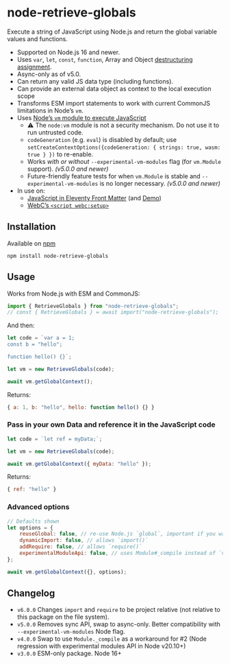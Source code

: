 # node-retrieve-globals

Execute a string of JavaScript using Node.js and return the global variable values and functions.

* Supported on Node.js 16 and newer.
* Uses `var`, `let`, `const`, `function`, Array and Object [destructuring assignment](https://developer.mozilla.org/en-US/docs/Web/JavaScript/Reference/Operators/Destructuring_assignment).
* Async-only as of v5.0.
* Can return any valid JS data type (including functions).
* Can provide an external data object as context to the local execution scope
* Transforms ESM import statements to work with current CommonJS limitations in Node’s `vm`.
* Uses [Node’s `vm` module to execute JavaScript](https://nodejs.org/api/vm.html#vmruninthiscontextcode-options)
	* ⚠️ The `node:vm` module is not a security mechanism. Do not use it to run untrusted code.
	* `codeGeneration` (e.g. `eval`) is disabled by default; use `setCreateContextOptions({codeGeneration: { strings: true, wasm: true } })` to re-enable.
	* Works _with or without_ `--experimental-vm-modules` flag (for `vm.Module` support). _(v5.0.0 and newer)_
	* Future-friendly feature tests for when `vm.Module` is stable and `--experimental-vm-modules` is no longer necessary. _(v5.0.0 and newer)_
* In use on:
	* [JavaScript in Eleventy Front Matter](https://www.11ty.dev/docs/data-frontmatter-customize/#example-use-javascript-in-your-front-matter) (and [Demo](https://github.com/11ty/demo-eleventy-js-front-matter))
	* [WebC’s `<script webc:setup>`](https://www.11ty.dev/docs/languages/webc/#using-javascript-to-setup-your-component)

## Installation

Available on [npm](https://www.npmjs.com/package/node-retrieve-globals)

```
npm install node-retrieve-globals
```

## Usage

Works from Node.js with ESM and CommonJS:

```js
import { RetrieveGlobals } from "node-retrieve-globals";
// const { RetrieveGlobals } = await import("node-retrieve-globals");
```

And then:

```js
let code = `var a = 1;
const b = "hello";

function hello() {}`;

let vm = new RetrieveGlobals(code);

await vm.getGlobalContext();
```

Returns:

```js
{ a: 1, b: "hello", hello: function hello() {} }
```

### Pass in your own Data and reference it in the JavaScript code

```js
let code = `let ref = myData;`;

let vm = new RetrieveGlobals(code);

await vm.getGlobalContext({ myData: "hello" });
```

Returns:

```js
{ ref: "hello" }
```

### Advanced options

```js
// Defaults shown
let options = {
	reuseGlobal: false, // re-use Node.js `global`, important if you want `console.log` to log to your console as expected.
	dynamicImport: false, // allows `import()`
	addRequire: false, // allows `require()`
	experimentalModuleApi: false, // uses Module#_compile instead of `vm` (you probably don’t want this and it is bypassed by default when vm.Module is supported)
};

await vm.getGlobalContext({}, options);
```

## Changelog

* `v6.0.0` Changes `import` and `require` to be project relative (not relative to this package on the file system).
* `v5.0.0` Removes sync API, swap to async-only. Better compatibility with `--experimental-vm-modules` Node flag.
* `v4.0.0` Swap to use `Module._compile` as a workaround for #2 (Node regression with experimental modules API in Node v20.10+)
* `v3.0.0` ESM-only package. Node 16+